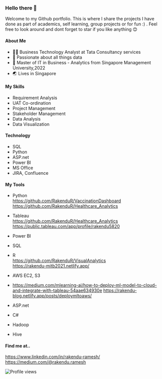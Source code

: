 ### Hello there 👋

<!--
**RakenduR/RakenduR** is a ✨ _special_ ✨ repository because its `README.md` (this file) appears on your GitHub profile.

Here are some ideas to get you started:

- 🔭 I’m currently working on ...
- 🌱 I’m currently learning ...
- 👯 I’m looking to collaborate on ...
- 🤔 I’m looking for help with ...
- 💬 Ask me about ...
- 📫 How to reach me: ...
- 😄 Pronouns: ...
- ⚡ Fun fact: ...
-->

Welcome to my Github portfolio. This is where I share the projects I have done as part of academics, self learning, group projects or for fun :) . Feel free to look around and dont forget to star if you like anything 😊

#### About Me

- 🤵‍♀️ Business Technology Analyst at Tata Consultancy services
- 🔭 Passionate about all things data
- 🌱 Master of IT in Business - Analytics from Singapore Management University,2022
- 🌏 Lives in Singapore 

#### My Skills
* Requirement Analysis
* UAT Co-ordination
* Project Management
* Stakeholder Management
* Data Analysis
* Data Visualization

#### Technology
* SQL
* Python
* ASP.net
* Power BI
* MS Office
* JIRA, Confluence

#### My Tools
* Python <br/>
  https://github.com/RakenduR/VaccinationDashboard<br/>
  https://github.com/RakenduR/Healthcare_Analytics
  
* Tableau<br/>
  https://github.com/RakenduR/Healthcare_Analytics<br/>
  https://public.tableau.com/app/profile/rakendu5820
  
* Power BI

* SQL

* R<br/>
  https://github.com/RakenduR/VisualAnalytics<br/>
  https://rakendu-mitb2021.netlify.app/
  
* AWS EC2, S3<br/>
* https://medium.com/mlearning-ai/how-to-deploy-ml-model-to-cloud-and-integrate-with-tableau-54aae634930e
  https://rakendu-blog.netlify.app/posts/deploymltoaws/
  
* ASP.net

* C#

* Hadoop

* Hive

#### Find me at..
https://www.linkedin.com/in/rakendu-ramesh/<br/>
https://medium.com/@rakendu.ramesh


![Profile views](https://gpvc.arturio.dev/RakenduR)

